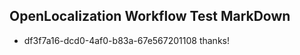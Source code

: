 ## OpenLocalization Workflow Test MarkDown
* df3f7a16-dcd0-4af0-b83a-67e567201108 thanks!

<!--HONumber=Aug16_HO3-->


